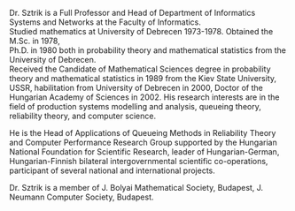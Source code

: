 Dr. Sztrik is a Full Professor and Head of Department of Informatics Systems and Networks at the  Faculty of Informatics.  
Studied mathematics at University of Debrecen 1973-1978. Obtained the M.Sc. in 1978,  
Ph.D. in 1980 both in probability theory and mathematical statistics from the University  of  Debrecen.  
Received  the  Candidate  of  Mathematical Sciences degree in probability theory and mathematical statistics in 1989 
from the Kiev State University, USSR, habilitation from University of Debrecen in 2000, Doctor of the Hungarian Academy of Sciences in 2002. 
His research interests are in the field of production  systems  modelling  and analysis, queueing theory, reliability theory, 
and  computer  science.

He is the Head of Applications of Queueing Methods in Reliability Theory  and  Computer Performance Research Group supported 
by the Hungarian National Foundation  for Scientific Research, leader of Hungarian-German, Hungarian-Finnish bilateral intergovernmental 
scientific co-operations, participant of several national and international projects.  

Dr. Sztrik is a member of J.  Bolyai  Mathematical  Society,  Budapest,  J. Neumann Computer Society,  Budapest.